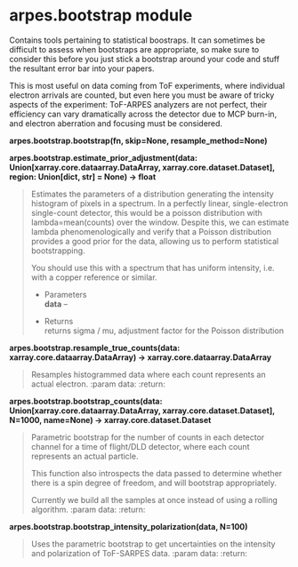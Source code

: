 # arpes.bootstrap module

Contains tools pertaining to statistical boostraps. It can sometimes be
difficult to assess when bootstraps are appropriate, so make sure to
consider this before you just stick a bootstrap around your code and
stuff the resultant error bar into your papers.

This is most useful on data coming from ToF experiments, where
individual electron arrivals are counted, but even here you must be
aware of tricky aspects of the experiment: ToF-ARPES analyzers are not
perfect, their efficiency can vary dramatically across the detector due
to MCP burn-in, and electron aberration and focusing must be considered.

**arpes.bootstrap.bootstrap(fn, skip=None, resample\_method=None)**

**arpes.bootstrap.estimate\_prior\_adjustment(data:
Union\[xarray.core.dataarray.DataArray, xarray.core.dataset.Dataset\],
region: Union\[dict, str\] = None) -\> float**

> Estimates the parameters of a distribution generating the intensity
> histogram of pixels in a spectrum. In a perfectly linear,
> single-electron single-count detector, this would be a poisson
> distribution with lambda=mean(counts) over the window. Despite this,
> we can estimate lambda phenomenologically and verify that a Poisson
> distribution provides a good prior for the data, allowing us to
> perform statistical bootstrapping.
> 
> You should use this with a spectrum that has uniform intensity, i.e.
> with a copper reference or similar.
> 
>   - Parameters  
>     **data** –
> 
>   - Returns  
>     returns sigma / mu, adjustment factor for the Poisson distribution

**arpes.bootstrap.resample\_true\_counts(data:
xarray.core.dataarray.DataArray) -\> xarray.core.dataarray.DataArray**

> Resamples histogrammed data where each count represents an actual
> electron. :param data: :return:

**arpes.bootstrap.bootstrap\_counts(data:
Union\[xarray.core.dataarray.DataArray, xarray.core.dataset.Dataset\],
N=1000, name=None) -\> xarray.core.dataset.Dataset**

> Parametric bootstrap for the number of counts in each detector channel
> for a time of flight/DLD detector, where each count represents an
> actual particle.
> 
> This function also introspects the data passed to determine whether
> there is a spin degree of freedom, and will bootstrap appropriately.
> 
> Currently we build all the samples at once instead of using a rolling
> algorithm. :param data: :return:

**arpes.bootstrap.bootstrap\_intensity\_polarization(data, N=100)**

> Uses the parametric bootstrap to get uncertainties on the intensity
> and polarization of ToF-SARPES data. :param data: :return:
